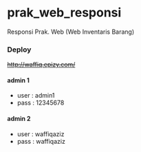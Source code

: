 # prak_web_responsi
 Responsi Prak. Web  (Web Inventaris Barang)
 
 ### Deploy 
~~http://waffiq.epizy.com/~~
 
#### admin 1
- user : admin1 
- pass : 12345678

#### admin 2
- user : waffiqaziz
- pass : waffiqaziz
